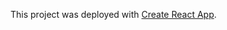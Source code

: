 This project was deployed with [Create React App](https://github.com/facebookincubator/create-react-app).

